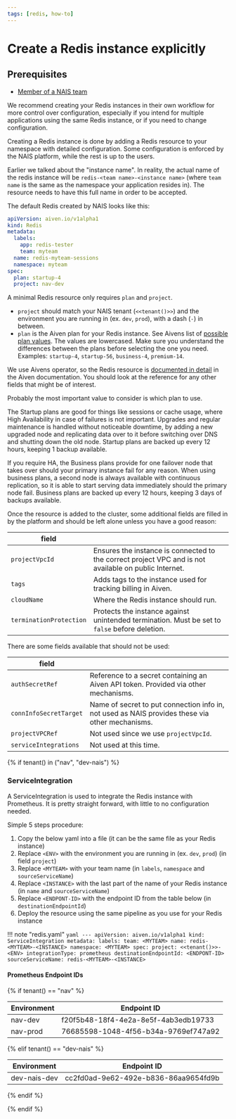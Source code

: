 ```yaml
---
tags: [redis, how-to]
---
```


# Create a Redis instance explicitly

## Prerequisites
- [Member of a NAIS team](../../../explanations/team.md)

We recommend creating your Redis instances in their own workflow for more control over configuration, especially if you intend for multiple applications using the same Redis instance, or if you need to change configuration.

Creating a Redis instance is done by adding a Redis resource to your namespace with detailed configuration.
Some configuration is enforced by the NAIS platform, while the rest is up to the users.

Earlier we talked about the "instance name".
In reality, the actual name of the redis instance will be `redis-<team name>-<instance name>` (where `team name` is the same as the namespace your application resides in).
The resource needs to have this full name in order to be accepted.

The default Redis created by NAIS looks like this:

```yaml
apiVersion: aiven.io/v1alpha1
kind: Redis
metadata:
  labels:
    app: redis-tester
    team: myteam
  name: redis-myteam-sessions
  namespace: myteam
spec:
  plan: startup-4
  project: nav-dev
```

A minimal Redis resource only requires `plan` and `project`.

 * `project` should match your NAIS tenant (`<<tenant()>>`) and the environment you are running in (ex. `dev`, `prod`), with a dash (`-`) in between.
 * `plan` is the Aiven plan for your Redis instance.
   See Aivens list of [possible plan values](https://aiven.io/pricing?product=redis).
   The values are lowercased.
   Make sure you understand the differences between the plans before selecting the one you need.
   Examples: `startup-4`, `startup-56`, `business-4`, `premium-14`.

We use Aivens operator, so the Redis resource is [documented in detail](https://aiven.github.io/aiven-operator/api-reference/redis.html) in the Aiven documentation.
You should look at the reference for any other fields that might be of interest.

Probably the most important value to consider is which plan to use.

The Startup plans are good for things like sessions or cache usage, where High Availability in case of failures is not important.
Upgrades and regular maintenance is handled without noticeable downtime, by adding a new upgraded node and replicating data over to it before switching over DNS and shutting down the old node.
Startup plans are backed up every 12 hours, keeping 1 backup available.

If you require HA, the Business plans provide for one failover node that takes over should your primary instance fail for any reason.
When using business plans, a second node is always available with continuous replication, so it is able to start serving data immediately should the primary node fail.
Business plans are backed up every 12 hours, keeping 3 days of backups available.

Once the resource is added to the cluster, some additional fields are filled in by the platform and should be left alone unless you have a good reason:

| field                   |                                                                                                       |
|-------------------------|-------------------------------------------------------------------------------------------------------|
| `projectVpcId`          | Ensures the instance is connected to the correct project VPC and is not available on public Internet. |
| `tags`                  | Adds tags to the instance used for tracking billing in Aiven.                                         |
| `cloudName`             | Where the Redis instance should run.                                                                  |
| `terminationProtection` | Protects the instance against unintended termination. Must be set to `false` before deletion.         |

There are some fields available that should not be used:

| field                  |                                                                                                 |
|------------------------|-------------------------------------------------------------------------------------------------|
| `authSecretRef`        | Reference to a secret containing an Aiven API token. Provided via other mechanisms.             |
| `connInfoSecretTarget` | Name of secret to put connection info in, not used as NAIS provides these via other mechanisms. |
| `projectVPCRef`        | Not used since we use `projectVpcId`.                                                           |
| `serviceIntegrations`  | Not used at this time.                                                                          |

{% if tenant() in ("nav", "dev-nais") %}

### ServiceIntegration

A ServiceIntegration is used to integrate the Redis instance with Prometheus.
It is pretty straight forward, with little to no configuration needed.

Simple 5 steps procedure:

1. Copy the below yaml into a file (it can be the same file as your Redis instance)
2. Replace `<ENV>` with the environment you are running in (ex. `dev`, `prod`) (in field `project`)
3. Replace `<MYTEAM>` with your team name (in `labels`, `namespace` and `sourceServiceName`)
4. Replace `<INSTANCE>` with the last part of the name of your Redis instance (in `name` and `sourceServiceName`)
5. Replace `<ENDPONT-ID>` with the endpoint ID from the table below (in `destinationEndpointId`)
6. Deploy the resource using the same pipeline as you use for your Redis instance


!!! note "redis.yaml"
    ```yaml
    ---
    apiVersion: aiven.io/v1alpha1
    kind: ServiceIntegration
    metadata:
        labels:
            team: <MYTEAM>
        name: redis-<MYTEAM>-<INSTANCE>
        namespace: <MYTEAM>
    spec:
        project: <<tenant()>>-<ENV>
        integrationType: prometheus
        destinationEndpointId: <ENDPONT-ID>
        sourceServiceName: redis-<MYTEAM>-<INSTANCE>
    ```

#### Prometheus Endpoint IDs

{% if tenant() == "nav" %}

| Environment | Endpoint ID                          |
|-------------|--------------------------------------|
| nav-dev     | f20f5b48-18f4-4e2a-8e5f-4ab3edb19733 |
| nav-prod    | 76685598-1048-4f56-b34a-9769ef747a92 |

{% elif tenant() == "dev-nais" %}

| Environment  | Endpoint ID                          |
|--------------|--------------------------------------|
| dev-nais-dev | cc2fd0ad-9e62-492e-b836-86aa9654fd9b |

{% endif %}

{% endif %}

